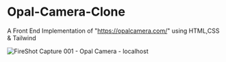 # Opal-Camera-Clone
A Front End Implementation of "https://opalcamera.com/" using HTML,CSS &amp; Tailwind

![FireShot Capture 001 - Opal Camera - localhost](https://user-images.githubusercontent.com/58290134/216693426-d70a7a5a-a5e1-403c-a1c9-c73d09faf8ce.png)


